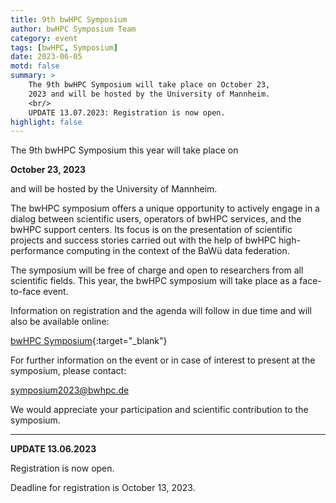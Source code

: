 ```yaml
---
title: 9th bwHPC Symposium
author: bwHPC Symposium Team
category: event
tags: [bwHPC, Symposium]
date: 2023-06-05
motd: false
summary: >
    The 9th bwHPC Symposium will take place on October 23,
    2023 and will be hosted by the University of Mannheim.
    <br/>
    UPDATE 13.07.2023: Registration is now open.
highlight: false
---
```


The 9th bwHPC Symposium this year will take place on

**October 23, 2023**

and will be hosted by the University of Mannheim.

The bwHPC symposium offers a unique opportunity to actively engage in a dialog between scientific users, operators of bwHPC services, and the bwHPC support centers.
Its focus is on the presentation of scientific projects and success stories carried out with the help of bwHPC high-performance computing in the context of the BaWü data federation.

The symposium will be free of charge and open to researchers from all scientific fields.
This year, the bwHPC symposium will take place as a face-to-face event.

Information on registration and the agenda will follow in due time and will also be available online:

[bwHPC Symposium](https://www.bwhpc.de/9-bwhpc-symposium.php){:target="_blank"}

For further information on the event or in case of interest to present at the symposium, please contact:

[symposium2023@bwhpc.de](mailto:symposium2023@bwhpc.de)

We would appreciate your participation and scientific contribution to the symposium.

---

**UPDATE 13.06.2023**

Registration is now open.

Deadline for registration is October 13, 2023.

